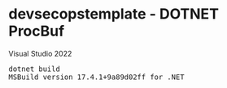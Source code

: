 # devsecopstemplate - DOTNET ProcBuf

Visual Studio 2022 

<pre>
dotnet build
MSBuild version 17.4.1+9a89d02ff for .NET
</pre>


